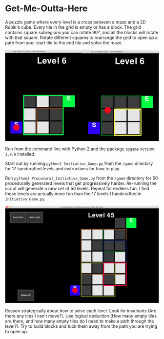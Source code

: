 # Get-Me-Outta-Here
A puzzle game where every level is a cross between a maze and a 2D Rubik's cube. Every tile in the grid is empty or has a block. The grid contains square subregions you can rotate 90º, and all the blocks will rotate with that square. Rotate different squares to rearrange the grid to open up a path from your start tile to the end tile and solve the maze.

![Solving a level](unsolved_solved.jpg)

Run from the command line with Python 2 and the package `pygame` version `1.9.6` installed.

Start out by running `python2 Initiative_Game.py` from the `/game` directory for 17 handcrafted levels and instructions for how to play.

Run `python2 Procedural_Initiative_Game.py` from the `/game` directory for 50 procedurally generated levels that get progressively harder. Re-running the script will generate a new set of 50 levels. Repeat for endless fun. I find these levels are actually more fun than the 17 levels I handcrafted in `Initiative_Game.py`.

![Level 50](level_45.jpg)

Reason strategically about how to solve each level. Look for invariants (Are there any tiles I can't move?). Use logical deduction (How many empty tiles are there, and how many empty tiles do I need to make a path through the level?). Try to build blocks and tuck them away from the path you are trying to open up.

